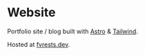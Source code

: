 # Website

Portfolio site / blog built with [Astro](https://astro.build) & [Tailwind](https://tailwindcss.com).

Hosted at [fvrests.dev](https://fvrests.dev).
